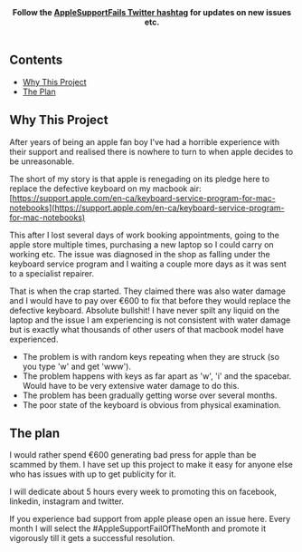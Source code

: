 
<div align="center">
	<b>Follow the <a href="https://twitter.com/hashtag/AppleSupportFails">AppleSupportFails Twitter hashtag</a> for updates on new issues etc.</b>
</div>

<br>

<!--
<p align="center">
	<sub>Just type <a href="https://awesome.re"><code>awesome.re</code></a> to go here. Check out my <a href="https://blog.sindresorhus.com">blog</a> and follow me on <a href="https://twitter.com/sindresorhus">Twitter</a>.</sub>
</p>
<br>
-->

## Contents

- [Why This Project](#why-this-project)
- [The Plan](#the-plan)

## Why This Project

After years of being an apple fan boy I've had a horrible experience with their support and realised there is nowhere to turn to when apple decides to be unreasonable.

The short of my story is that apple is renegading on its pledge here to replace the defective keyboard on my macbook air:
[https://support.apple.com/en-ca/keyboard-service-program-for-mac-notebooks](https://support.apple.com/en-ca/keyboard-service-program-for-mac-notebooks)

This after I lost several days of work booking appointments, going to the apple store multiple times, purchasing a new laptop so I could carry on working etc.  The issue was diagnosed in the shop as falling under the keyboard service program and I waiting a couple more days as it was sent to a specialist repairer.

That is when the crap started.  They claimed there was also water damage and I would have to pay over €600 to fix that before they would replace the defective keyboard. Absolute bullshit!  I have never spilt any liquid on the laptop and the issue I am experiencing is not consistent with water damage but is exactly what thousands of other users of that macbook model have experienced.

- The problem is with random keys repeating when they are struck (so you type 'w' and get 'www').
- The problem happens with keys as far apart as 'w', 'i' and the spacebar. Would have to be very extensive water damage to do this.
- The problem has been gradually getting worse over several months.
- The poor state of the keyboard is obvious from physical examination.

## The plan

I would rather spend €600 generating bad press for apple than be scammed by them.  I have set up this project to make it easy for anyone else who has issues with up to get publicity for it.

I will dedicate about 5 hours every week to promoting this on facebook, linkedin, instagram and twitter.

If you experience bad support from apple please open an issue here.  Every month I will select the #AppleSupportFailOfTheMonth and promote it vigorously till it gets a successful resolution.
